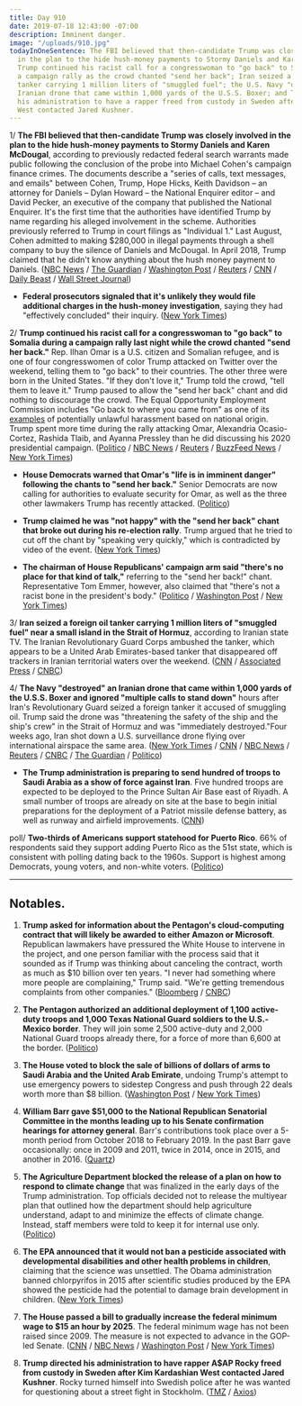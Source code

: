 ```yaml
---
title: Day 910
date: 2019-07-18 12:43:00 -07:00
description: Imminent danger.
image: "/uploads/910.jpg"
todayInOneSentence: The FBI believed that then-candidate Trump was closely involved
  in the plan to the hide hush-money payments to Stormy Daniels and Karen McDougal;
  Trump continued his racist call for a congresswoman to "go back" to Somalia during
  a campaign rally as the crowd chanted "send her back"; Iran seized a foreign oil
  tanker carrying 1 million liters of "smuggled fuel"; the U.S. Navy "destroyed" an
  Iranian drone that came within 1,000 yards of the U.S.S. Boxer; and Trump directed
  his administration to have a rapper freed from custody in Sweden after Kim Kardashian
  West contacted Jared Kushner.
---
```


1/ **The FBI believed that then-candidate Trump was closely involved in the plan to the hide hush-money payments to Stormy Daniels and Karen McDougal**, according to previously redacted federal search warrants made public following the conclusion of the probe into Michael Cohen's campaign finance crimes. The documents describe a "series of calls, text messages, and emails" between Cohen, Trump, Hope Hicks, Keith Davidson – an attorney for Daniels – Dylan Howard – the National Enquirer editor – and David Pecker, an executive of the company that published the National Enquirer. It's the first time that the authorities have identified Trump by name regarding his alleged involvement in the scheme. Authorities previously referred to Trump in court filings as "Individual 1." Last August, Cohen admitted to making $280,000 in illegal payments through a shell company to buy the silence of Daniels and McDougal. In April 2018, Trump claimed that he didn't know anything about the hush money payment to Daniels. ([NBC News](https://www.nbcnews.com/politics/donald-trump/fbi-believed-trump-was-closely-involved-hush-money-scheme-unsealed-n1031246) / [The Guardian](https://www.theguardian.com/us-news/2019/jul/18/trump-hope-hicks-stormy-daniels-michael-cohen-fbi) / [Washington Post](https://www.washingtonpost.com/national-security/trump-communicated-repeatedly-with-cohen-aides-amid-scramble-to-pay-stormy-daniels-court-documents-show/2019/07/18/e9ee9c50-a969-11e9-9214-246e594de5d5_story.html) / [Reuters](https://www.reuters.com/article/us-usa-trump-cohen-idUSKCN1UD18D) / [CNN](https://www.cnn.com/2019/07/18/politics/michael-cohen-documents/index.html) / [Daily Beast](https://www.thedailybeast.com/cohen-documents-unsealed-on-trump-ami-stormy-daniels-karen-mcdougal) / [Wall Street Journal](https://www.wsj.com/articles/prosecutors-reveal-details-from-michael-cohen-investigation-11563466462))

* **Federal prosecutors signaled that it's unlikely they would file additional charges in the hush-money investigation**, saying they had "effectively concluded" their inquiry. ([New York Times](https://www.nytimes.com/2019/07/18/nyregion/michael-cohen-trump-investigation.html))

2/ **Trump continued his racist call for a congresswoman to "go back" to Somalia during a campaign rally last night while the crowd chanted "send her back."** Rep. Ilhan Omar is a U.S. citizen and Somalian refugee, and is one of four congresswomen of color Trump attacked on Twitter over the weekend, telling them to "go back" to their countries. The other three were born in the United States. "If they don't love it," Trump told the crowd, "tell them to leave it." Trump paused to allow the "send her back" chant and did nothing to discourage the crowd. The Equal Opportunity Employment Commission includes "Go back to where you came from" as one of its [examples](https://www.eeoc.gov/eeoc/publications/immigrants-facts.cfm) of potentially unlawful harassment based on national origin. Trump spent more time during the rally attacking Omar, Alexandria Ocasio-Cortez, Rashida Tlaib, and Ayanna Pressley than he did discussing his 2020 presidential campaign. ([Politico](https://www.politico.com/story/2019/07/17/trump-send-her-back-north-carolina-rally-1418904) / [NBC News](https://www.nbcnews.com/politics/2020-election/after-house-rejects-stupid-impeachment-trump-fuels-rally-crowd-chant-n1031066) / [Reuters](https://www.reuters.com/article/us-usa-trump-idUSKCN1UC2PW) / [BuzzFeed News](https://www.buzzfeednews.com/article/salvadorhernandez/trumps-supporters-chanted-send-her-back-as-the-president) / [New York Times](https://www.nytimes.com/2019/07/17/us/politics/trump-send-her-back-ilhan-omar.html))

* **House Democrats warned that Omar's "life is in imminent danger" following the chants to "send her back."** Senior Democrats are now calling for authorities to evaluate security for Omar, as well as the three other lawmakers Trump has recently attacked. ([Politico](https://www.politico.com/story/2019/07/18/ilhan-omar-trump-rally-violence-1419338))

* **Trump claimed he was "not happy" with the "send her back" chant that broke out during his re-election rally**. Trump argued that he tried to cut off the chant by "speaking very quickly," which is contradicted by video of the event. ([New York Times](https://www.nytimes.com/2019/07/18/us/politics/ilhan-omar-donald-trump.html))

* **The chairman of House Republicans' campaign arm said "there's no place for that kind of talk,"** referring to the "send her back!" chant. Representative Tom Emmer, however, also claimed that "there's not a racist bone in the president's body." ([Politico](https://www.politico.com/story/2019/07/18/tom-emmer-send-her-back-trump-rally-1419210) / [Washington Post](https://www.washingtonpost.com/politics/some-republicans-condemn-chant-at-trump-rally-but-stand-by-his-characterizations-of-four-minority-lawmakers/2019/07/18/dded4b92-a962-11e9-86dd-d7f0e60391e9_story.html) / [New York Times](https://www.nytimes.com/2019/07/18/us/politics/trump-send-her-back.html))

3/ **Iran seized a foreign oil tanker carrying 1 million liters of "smuggled fuel" near a small island in the Strait of Hormuz**, according to Iranian state TV. The Iranian Revolutionary Guard Corps ambushed the tanker, which appears to be a United Arab Emirates-based tanker that disappeared off trackers in Iranian territorial waters over the weekend. ([CNN](https://www.cnn.com/2019/07/18/middleeast/iran-tanker-intl/index.html) / [Associated Press](https://apnews.com/2d94f2b673b74940b26db541e9eeb262) / [CNBC](https://www.cnbc.com/2019/07/18/iran-state-tv-iranian-forces-seize-foreign-oil-tanker-crew.html))

4/ **The Navy "destroyed" an Iranian drone that came within 1,000 yards of the U.S.S. Boxer and ignored "multiple calls to stand down"** hours after Iran's Revolutionary Guard seized a foreign tanker it accused of smuggling oil. Trump said the drone was "threatening the safety of the ship and the ship's crew" in the Strait of Hormuz and was "immediately destroyed."Four weeks ago, Iran shot down a U.S. surveillance drone flying over international airspace the same area. ([New York Times](https://www.nytimes.com/2019/07/18/us/politics/iranian-drone-shot-down.html) / [CNN](https://www.cnn.com/2019/07/18/politics/trump-us-destroyed-iranian-drone/index.html) / [NBC News](https://www.nbcnews.com/politics/national-security/trump-says-u-s-navy-ship-shot-down-iranian-drone-n1031451) / [Reuters](https://www.reuters.com/article/us-mideast-iran-tanker/trump-says-u-s-navy-destroyed-iranian-drone-in-gulf-idUSKCN1UD1XS) / [CNBC](https://www.cnbc.com/2019/07/18/trump-says-us-navy-shot-down-iranian-drone.html) / [The Guardian](https://www.theguardian.com/us-news/2019/jul/18/trump-us-warship-iran-drone-strait-of-hormuz) / [Politico](https://www.politico.com/story/2019/07/18/trump-warship-iranian-drone-1422145))

* **The Trump administration is preparing to send hundred of troops to Saudi Arabia as a show of force against Iran**. Five hundred troops are expected to be deployed to the Prince Sultan Air Base east of Riyadh. A small number of troops are already on site at the base to begin initial preparations for the deployment of a Patriot missile defense battery, as well as runway and airfield improvements. ([CNN](https://www.cnn.com/2019/07/17/politics/us-military-buildup-saudi-air-base-satellite-images/index.html))

poll/ **Two-thirds of Americans support statehood for Puerto Rico**. 66% of respondents said they support adding Puerto Rico as the 51st state, which is consistent with polling dating back to the 1960s. Support is highest among Democrats, young voters, and non-white voters. ([Politico](https://www.politico.com/story/2019/07/18/puerto-rico-statehood-poll-1419203))

---

## Notables.

1. **Trump asked for information about the Pentagon's cloud-computing contract that will likely be awarded to either Amazon or Microsoft**. Republican lawmakers have pressured the White House to intervene in the project, and one person familiar with the process said that it sounded as if Trump was thinking about canceling the contract, worth as much as $10 billion over ten years. "I never had something where more people are complaining," Trump said. "We're getting tremendous complaints from other companies." ([Bloomberg](https://www.bloomberg.com/news/articles/2019-07-17/trump-expressed-concerns-about-pentagon-cloud-computing-contract) / [CNBC](https://www.cnbc.com/2019/07/18/trump-says-seriously-looking-into-amazons-pentagon-contract.html))

2. **The Pentagon authorized an additional deployment of 1,100 active-duty troops and 1,000 Texas National Guard soldiers to the U.S.-Mexico border**. They will join some 2,500 active-duty and 2,000 National Guard troops already there, for a force of more than 6,600 at the border. ([Politico](https://www.politico.com/story/2019/07/17/2-100-more-troops-headed-to-the-us-mexico-border-pentagon-says-1418838))

3. **The House voted to block the sale of billions of dollars of arms to Saudi Arabia and the United Arab Emirate**, undoing Trump's attempt to use emergency powers to sidestep Congress and push through 22 deals worth more than $8 billion. ([Washington Post](https://www.washingtonpost.com/national-security/house-votes-to-block-trumps-arms-sales-to-saudi-arabia-setting-up-likely-veto/2019/07/17/7f329a9c-a8ce-11e9-9214-246e594de5d5_story.html) / [New York Times](https://www.nytimes.com/2019/07/17/us/politics/saudi-arms-vote.html))

4. **William Barr gave $51,000 to the National Republican Senatorial Committee in the months leading up to his Senate confirmation hearings for attorney general**. Barr's contributions took place over a 5-month period from October 2018 to February 2019. In the past Barr gave occasionally: once in 2009 and 2011, twice in 2014, once in 2015, and another in 2016. ([Quartz](https://qz.com/1667918/barrs-donations-to-senate-republicans-spiked-before-confirmation/))

5. **The Agriculture Department blocked the release of a plan on how to respond to climate change** that was finalized in the early days of the Trump administration. Top officials decided not to release the multiyear plan that outlined how the department should help agriculture understand, adapt to and minimize the effects of climate change. Instead, staff members were told to keep it for internal use only. ([Politico](https://www.politico.com/story/2019/07/18/usda-suppresses-climate-change-plan-1598987))

6. **The EPA announced that it would not ban a pesticide associated with developmental disabilities and other health problems in children**, claiming that the science was unsettled. The Obama administration banned chlorpyrifos in 2015 after scientific studies produced by the EPA showed the pesticide had the potential to damage brain development in children. ([New York Times](https://www.nytimes.com/2019/07/18/climate/epa-chlorpyrifos-pesticide-ban.html))

7. **The House passed a bill to gradually increase the federal minimum wage to $15 an hour by 2025**. The federal minimum wage has not been raised since 2009. The measure is not expected to advance in the GOP-led Senate. ([CNN](https://www.cnn.com/2019/07/18/politics/minimum-wage-house-vote/) / [NBC News](https://www.nbcnews.com/politics/congress/house-passes-15-minimum-wage-bill-n1031271) / [Washington Post](https://www.washingtonpost.com/business/2019/07/18/house-prepares-pass-long-sought-minimum-wage-legislation/) / [New York Times](https://www.nytimes.com/2019/07/18/us/politics/minimum-wage.html))

8. **Trump directed his administration to have rapper A$AP Rocky freed from custody in Sweden after Kim Kardashian West contacted Jared Kushner**. Rocky turned himself into Swedish police after he was wanted for questioning about a street fight in Stockholm. ([TMZ](https://www.tmz.com/2019/07/18/kim-kardashian-kanye-west-trump-involved-asap-rocky-case-sweden/) / [Axios](https://www.axios.com/kim-kardashian-asap-rocky-sweden-detention-trump-c1f6a29c-b531-4f29-80e4-692114d5072a.html))
